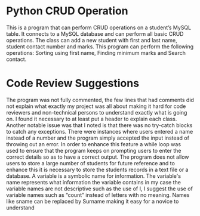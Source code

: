 # Python CRUD Operation

This is a program that can perform CRUD operations on a student’s MySQL table. It connects to a MySQL database and can perform all basic CRUD operations. The class can add a new student with first and last name, student contact number and marks. This program can perform the following operations: Sorting using first name, Finding minimum marks and Search contact.

# Code Review Suggestions
The program was not fully commented, the few lines that had comments did not explain what exactly my project was all about making it hard for code reviewers and non-technical persons to understand exactly what is going on. I found it necessary to at least put a header to explain each class.  
Another notable issue was that I noted is that there was no try-catch blocks to catch any exceptions. There were instances where users entered a name instead of a number and the program simply accepted the input instead of throwing out an error. In order to enhance this feature a while loop was used to ensure that the program keeps on prompting users to enter the correct details so as to have a correct output. 
The program does not allow users to store a large number of students for future reference and to enhance this it is necessary to store the students records in a text file or a database.
A variable is a symbolic name for information. The variable's name represents what information the variable contains in my case the variable names are not descriptive such as the use of I, I suggest the use of variable names such as “count” instead of letters with no meaning. Names like sname can be replaced by Surname making it easy for a novice to understand
